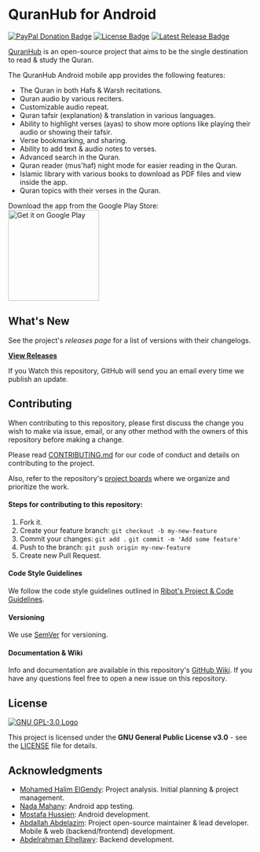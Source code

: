 # QuranHub for Android

[![PayPal Donation Badge](https://img.shields.io/badge/donate-PayPal-blue)](https://www.paypal.com/cgi-bin/webscr?cmd=_donations&business=abdallah.abdelazim96@gmail.com&lc=US&item_name=Donation+to+QuranHub&no_note=0&cn=&currency_code=USD&bn=PP-DonationsBF:btn_donateCC_LG.gif:NonHosted)
[![License Badge](https://img.shields.io/github/license/QuranHub/quranhub-android)](https://github.com/QuranHub/quranhub-android/blob/master/LICENSE)
[![Latest Release Badge](https://img.shields.io/github/v/release/QuranHub/quranhub-android)](https://github.com/QuranHub/quranhub-android/releases/latest)

[QuranHub](https://quranhub.app) is an open-source project that aims to be the single destination to read & study the Quran.

The QuranHub Android mobile app provides the following features:
- The Quran in both Hafs & Warsh recitations.
- Quran audio by various reciters.
- Customizable audio repeat.
- Quran tafsir (explanation) & translation in various languages.
- Ability to highlight verses (ayas) to show more options like playing their audio or showing their tafsir.
- Verse bookmarking, and sharing.
- Ability to add text & audio notes to verses.
- Advanced search in the Quran.
- Quran reader (mus'haf) night mode for easier reading in the Quran.
- Islamic library with various books to download as PDF files and view inside the app.
- Quran topics with their verses in the Quran.

Download the app from the Google Play Store:  
<a href="https://play.google.com/store/apps/details?id=app.quranhub">
  <img alt="Get it on Google Play"
       width="185"
       src="https://play.google.com/intl/en_us/badges/images/generic/en-play-badge.png" />
</a>

## What's New
See the project's *releases page* for a list of versions with their changelogs.

**[View Releases](https://github.com/QuranHub/quranhub-android/releases)**

If you Watch this repository, GitHub will send you an email every time we publish an update.

## Contributing
When contributing to this repository, please first discuss the change you wish to make via issue, email, or any other method with the owners of this repository before making a change.

Please read [CONTRIBUTING.md](https://github.com/QuranHub/quranhub-android/blob/master/CONTRIBUTING.md) for our code of conduct and details on contributing to the project.

Also, refer to the repository's [project boards](https://github.com/QuranHub/quranhub-android/projects) where we organize and prioritize the work.

#### Steps for contributing to this repository:
1.  Fork it.
2.  Create your feature branch:  `git checkout -b my-new-feature`
3.  Commit your changes:  `git add .`  `git commit -m 'Add some feature'`
4.  Push to the branch:  `git push origin my-new-feature`
5.  Create new Pull Request.

#### Code Style Guidelines
We follow the code style guidelines outlined in [Ribot's Project & Code Guidelines](https://github.com/ribot/android-guidelines/blob/master/project_and_code_guidelines.md).

#### Versioning
We use  [SemVer](http://semver.org/)  for versioning.

#### Documentation & Wiki
Info and documentation are available in this repository's [GitHub Wiki](https://github.com/QuranHub/quranhub-android/wiki). If you have any questions feel free to open a new issue on this repository.

## License
[![GNU GPL-3.0 Logo](https://www.gnu.org/graphics/gplv3-127x51.png)](https://www.gnu.org/licenses/gpl-3.0.en.html)

This project is licensed under the **GNU General Public License v3.0** - see the [LICENSE](https://github.com/QuranHub/quranhub-android/blob/master/LICENSE) file for details.

## Acknowledgments
- [Mohamed Halim ElGendy](https://www.linkedin.com/in/mohalimelgendy/): Project analysis. Initial planning & project management.
- [Nada Mahany](https://www.linkedin.com/in/nada-mahany-81bbb2103/): Android app testing.
- [Mostafa Hussien](https://github.com/mostafa9696): Android development.
- [Abdallah Abdelazim](https://github.com/Abdallah-Abdelazim): Project open-source maintainer & lead developer. Mobile & web (backend/frontend) development.
- [Abdelrahman Elhellawy](https://github.com/Elhellawy): Backend development.
